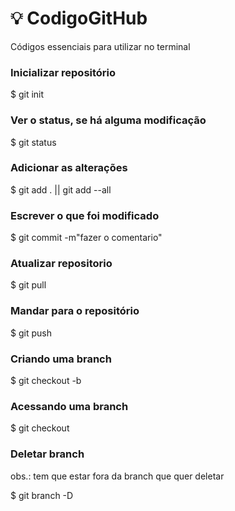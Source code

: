 # :bulb: CodigoGitHub
Códigos essenciais para utilizar no terminal 

### Inicializar repositório
$ git init

### Ver o status, se há alguma modificação 
$ git status

### Adicionar as alterações 
$ git add . || git add --all

### Escrever o que foi modificado
$ git commit -m"fazer o comentario"

### Atualizar repositorio
$ git pull

### Mandar para o repositório
$ git push

### Criando uma branch 
$ git checkout -b <nome da branch>
  
### Acessando uma branch 
$ git checkout <nome da branch>
  
### Deletar branch 
<p>obs.: tem que estar fora da branch que quer deletar</p>
$ git branch -D <nome da branch>
 
